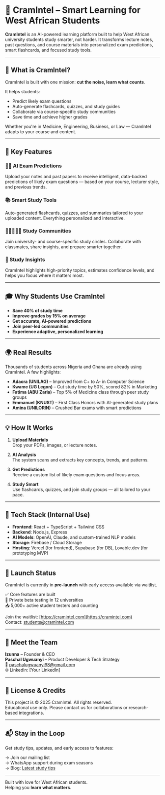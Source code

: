 # 📘 CramIntel – Smart Learning for West African Students

**CramIntel** is an AI-powered learning platform built to help West African university students study smarter, not harder. It transforms lecture notes, past questions, and course materials into personalized exam predictions, smart flashcards, and focused study tools.

---

## 🚀 What is CramIntel?

CramIntel is built with one mission: **cut the noise, learn what counts**.

It helps students:
- Predict likely exam questions
- Auto-generate flashcards, quizzes, and study guides
- Collaborate via course-specific study communities
- Save time and achieve higher grades

Whether you're in Medicine, Engineering, Business, or Law — CramIntel adapts to your course and content.

---

## 🧠 Key Features

### ✍🏽 AI Exam Predictions
Upload your notes and past papers to receive intelligent, data-backed predictions of likely exam questions — based on your course, lecturer style, and previous trends.

### 📚 Smart Study Tools
Auto-generated flashcards, quizzes, and summaries tailored to your uploaded content. Everything personalized and interactive.

### 👩🏾‍🤝‍👨🏽 Study Communities
Join university- and course-specific study circles. Collaborate with classmates, share insights, and prepare smarter together.

### 🔎 Study Insights
CramIntel highlights high-priority topics, estimates confidence levels, and helps you focus where it matters most.

---

## 🎓 Why Students Use CramIntel

- **Save 40% of study time**  
- **Improve grades by 15% on average**  
- **Get accurate, AI-powered predictions**  
- **Join peer-led communities**  
- **Experience adaptive, personalized learning**

---

## 🌍 Real Results

Thousands of students across Nigeria and Ghana are already using CramIntel. A few highlights:

- **Adaora (UNILAG)** – Improved from C+ to A- in Computer Science  
- **Kwame (UG Legon)** – Cut study time by 50%, scored 82% in Marketing  
- **Fatima (ABU Zaria)** – Top 5% of Medicine class through peer study groups  
- **Emmanuel (KNUST)** – First Class Honors with AI-generated study plans  
- **Amina (UNILORIN)** – Crushed Bar exams with smart predictions

---

## 💡 How It Works

1. **Upload Materials**  
   Drop your PDFs, images, or lecture notes.

2. **AI Analysis**  
   The system scans and extracts key concepts, trends, and patterns.

3. **Get Predictions**  
   Receive a custom list of likely exam questions and focus areas.

4. **Study Smart**  
   Use flashcards, quizzes, and join study groups — all tailored to your pace.

---

## 🔧 Tech Stack (Internal Use)

- **Frontend**: React + TypeScript + Tailwind CSS  
- **Backend**: Node.js, Express  
- **AI Models**: OpenAI, Claude, and custom-trained NLP models  
- **Storage**: Firebase / Cloud Storage  
- **Hosting**: Vercel (for frontend), Supabase (for DB), Lovable.dev (for prototyping MVP)

---

## 📣 Launch Status

CramIntel is currently in **pre-launch** with early access available via waitlist.

✅ Core features are built  
🚀 Private beta testing in 12 universities  
📥 5,000+ active student testers and counting

Join the waitlist: [https://cramintel.com](https://cramintel.com)  
Contact: students@cramintel.com

---

## 🤝 Meet the Team

**Izunna** – Founder & CEO  
**Paschal Ugwuanyi** – Product Developer & Tech Strategy  
📩 paschalugwuanyi98@gmail.com  
🌐 LinkedIn: [Your LinkedIn]

---

## 🧾 License & Credits

This project is © 2025 CramIntel. All rights reserved.  
Educational use only. Please contact us for collaborations or research-based integrations.

---

## 📬 Stay in the Loop

Get study tips, updates, and early access to features:

→ Join our mailing list  
→ WhatsApp support during exam seasons  
→ Blog: [Latest study tips](#)

---

Built with love for West African students.  
Helping you **learn what matters**.

